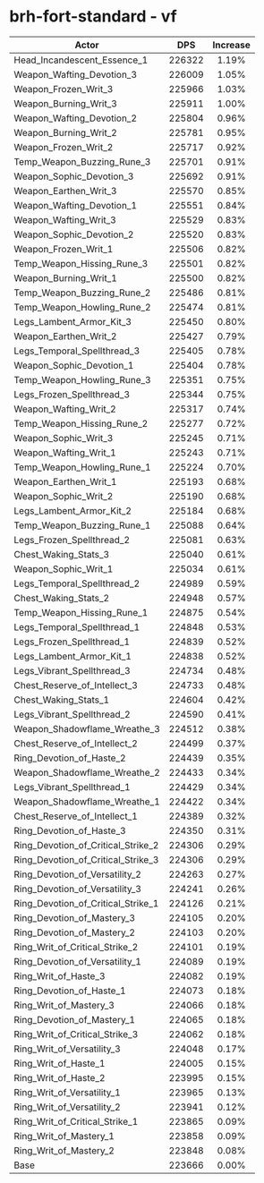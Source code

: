 # brh-fort-standard - vf
| Actor | DPS | Increase |
|---|:---:|:---:|
|Head_Incandescent_Essence_1|226322|1.19%|
|Weapon_Wafting_Devotion_3|226009|1.05%|
|Weapon_Frozen_Writ_3|225966|1.03%|
|Weapon_Burning_Writ_3|225911|1.00%|
|Weapon_Wafting_Devotion_2|225804|0.96%|
|Weapon_Burning_Writ_2|225781|0.95%|
|Weapon_Frozen_Writ_2|225717|0.92%|
|Temp_Weapon_Buzzing_Rune_3|225701|0.91%|
|Weapon_Sophic_Devotion_3|225692|0.91%|
|Weapon_Earthen_Writ_3|225570|0.85%|
|Weapon_Wafting_Devotion_1|225551|0.84%|
|Weapon_Wafting_Writ_3|225529|0.83%|
|Weapon_Sophic_Devotion_2|225520|0.83%|
|Weapon_Frozen_Writ_1|225506|0.82%|
|Temp_Weapon_Hissing_Rune_3|225501|0.82%|
|Weapon_Burning_Writ_1|225500|0.82%|
|Temp_Weapon_Buzzing_Rune_2|225486|0.81%|
|Temp_Weapon_Howling_Rune_2|225474|0.81%|
|Legs_Lambent_Armor_Kit_3|225450|0.80%|
|Weapon_Earthen_Writ_2|225427|0.79%|
|Legs_Temporal_Spellthread_3|225405|0.78%|
|Weapon_Sophic_Devotion_1|225404|0.78%|
|Temp_Weapon_Howling_Rune_3|225351|0.75%|
|Legs_Frozen_Spellthread_3|225344|0.75%|
|Weapon_Wafting_Writ_2|225317|0.74%|
|Temp_Weapon_Hissing_Rune_2|225277|0.72%|
|Weapon_Sophic_Writ_3|225245|0.71%|
|Weapon_Wafting_Writ_1|225243|0.71%|
|Temp_Weapon_Howling_Rune_1|225224|0.70%|
|Weapon_Earthen_Writ_1|225193|0.68%|
|Weapon_Sophic_Writ_2|225190|0.68%|
|Legs_Lambent_Armor_Kit_2|225184|0.68%|
|Temp_Weapon_Buzzing_Rune_1|225088|0.64%|
|Legs_Frozen_Spellthread_2|225081|0.63%|
|Chest_Waking_Stats_3|225040|0.61%|
|Weapon_Sophic_Writ_1|225034|0.61%|
|Legs_Temporal_Spellthread_2|224989|0.59%|
|Chest_Waking_Stats_2|224948|0.57%|
|Temp_Weapon_Hissing_Rune_1|224875|0.54%|
|Legs_Temporal_Spellthread_1|224848|0.53%|
|Legs_Frozen_Spellthread_1|224839|0.52%|
|Legs_Lambent_Armor_Kit_1|224838|0.52%|
|Legs_Vibrant_Spellthread_3|224734|0.48%|
|Chest_Reserve_of_Intellect_3|224733|0.48%|
|Chest_Waking_Stats_1|224604|0.42%|
|Legs_Vibrant_Spellthread_2|224590|0.41%|
|Weapon_Shadowflame_Wreathe_3|224512|0.38%|
|Chest_Reserve_of_Intellect_2|224499|0.37%|
|Ring_Devotion_of_Haste_2|224439|0.35%|
|Weapon_Shadowflame_Wreathe_2|224433|0.34%|
|Legs_Vibrant_Spellthread_1|224429|0.34%|
|Weapon_Shadowflame_Wreathe_1|224422|0.34%|
|Chest_Reserve_of_Intellect_1|224389|0.32%|
|Ring_Devotion_of_Haste_3|224350|0.31%|
|Ring_Devotion_of_Critical_Strike_2|224306|0.29%|
|Ring_Devotion_of_Critical_Strike_3|224306|0.29%|
|Ring_Devotion_of_Versatility_2|224263|0.27%|
|Ring_Devotion_of_Versatility_3|224241|0.26%|
|Ring_Devotion_of_Critical_Strike_1|224126|0.21%|
|Ring_Devotion_of_Mastery_3|224105|0.20%|
|Ring_Devotion_of_Mastery_2|224103|0.20%|
|Ring_Writ_of_Critical_Strike_2|224101|0.19%|
|Ring_Devotion_of_Versatility_1|224089|0.19%|
|Ring_Writ_of_Haste_3|224082|0.19%|
|Ring_Devotion_of_Haste_1|224073|0.18%|
|Ring_Writ_of_Mastery_3|224066|0.18%|
|Ring_Devotion_of_Mastery_1|224065|0.18%|
|Ring_Writ_of_Critical_Strike_3|224062|0.18%|
|Ring_Writ_of_Versatility_3|224048|0.17%|
|Ring_Writ_of_Haste_1|224005|0.15%|
|Ring_Writ_of_Haste_2|223995|0.15%|
|Ring_Writ_of_Versatility_1|223965|0.13%|
|Ring_Writ_of_Versatility_2|223941|0.12%|
|Ring_Writ_of_Critical_Strike_1|223865|0.09%|
|Ring_Writ_of_Mastery_1|223858|0.09%|
|Ring_Writ_of_Mastery_2|223848|0.08%|
|Base|223666|0.00%|
